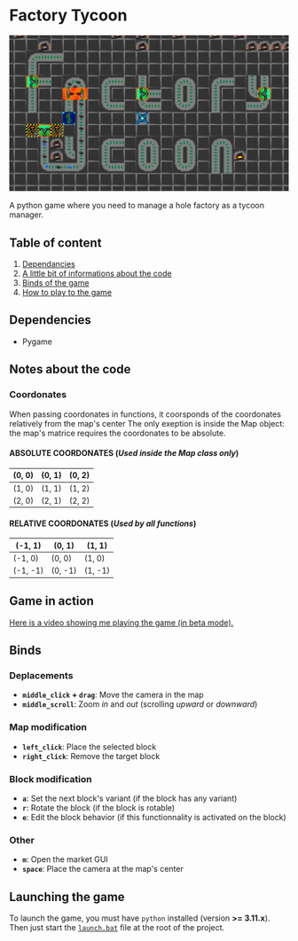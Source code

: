 # Factory Tycoon

![Game's banner](repo/banner.png)

A python game where you need to manage a hole factory as a tycoon manager.

## Table of content

1. [Dependancies](#dependencies)
2. [A little bit of informations about the code](#notes-about-the-code)
3. [Binds of the game](#binds)
4. [How to play to the game](#launching-the-game)

## Dependencies

- Pygame

## Notes about the code

### Coordonates

When passing coordonates in functions, it coorsponds of the coordonates relatively from the map's center
The only exeption is inside the Map object: the map's matrice requires the coordonates to be absolute.

#### **ABSOLUTE COORDONATES** (*Used inside the Map class only*)

(0, 0)|(0, 1)|(0, 2)
---|---|---
(1, 0)|(1, 1)|(1, 2)
(2, 0)|(2, 1)|(2, 2)

#### **RELATIVE COORDONATES (*Used by all functions*)**

(-1, 1)|(0, 1)|(1, 1)
---|---|---
(-1, 0)|(0, 0)|(1, 0)
(-1, -1)|(0, -1)|(1, -1)

## Game in action

[Here is a video showing me playing the game (in beta mode).](https://cdn.discordapp.com/attachments/1014814644646449160/1115704897023783032/2023-06-06_20-07-01.mp4)

## Binds

### Deplacements

- **`middle_click` + `drag`**: Move the camera in the map
- **`middle_scroll`**: Zoom *in* and *out* (scrolling *upward* or *downward*)

### Map modification

- **`left_click`**: Place the selected block
- **`right_click`**: Remove the target block

### Block modification

- **`a`**: Set the next block's variant (if the block has any variant)
- **`r`**: Rotate the block (if the block is rotable)
- **`e`**: Edit the block behavior (if this functionnality is activated on the block)

### Other

- **`m`**: Open the market GUI
- **`space`**: Place the camera at the map's center

## Launching the game

To launch the game, you must have `python` installed (version **>= 3.11.x**).
Then just start the <ins>`launch.bat`</ins> file at the root of the project.
